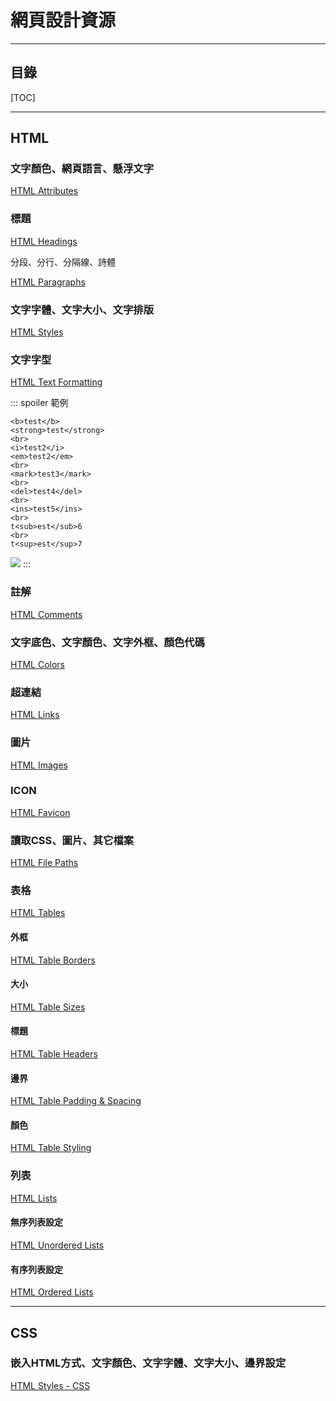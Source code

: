 # 網頁設計資源

---

## 目錄

[TOC]

---

## HTML

### 文字顏色、網頁語言、懸浮文字

[HTML Attributes](https://bit.ly/3wAeL2f)

### 標題

[HTML Headings](https://bit.ly/3kIW3CN)

 分段、分行、分隔線、詩體

[HTML Paragraphs](https://bit.ly/3HePGyP)

### 文字字體、文字大小、文字排版

[HTML Styles](https://bit.ly/3Y2WZjN)

### 文字字型

[HTML Text Formatting](https://bit.ly/3j8h3Tk)

::: spoiler 範例
```htmlmixed=
<b>test</b> 
<strong>test</strong>
<br>
<i>test2</i>
<em>test2</em>
<br>
<mark>test3</mark>
<br>
<del>test4</del>
<br>
<ins>test5</ins>
<br>
t<sub>est</sub>6
<br>
t<sup>est</sup>7

```
![](https://i.imgur.com/4ECJuAq.png)
:::

### 註解

[HTML Comments](https://bit.ly/407K0PR)

### 文字底色、文字顏色、文字外框、顏色代碼

[HTML Colors](https://bit.ly/3RbPW6m)

### 超連結

[HTML Links](https://bit.ly/3kP50L3)

### 圖片

[HTML Images](https://bit.ly/3Jmwj9y)

### ICON

[HTML Favicon](https://bit.ly/3Y27ELJ)

### 讀取CSS、圖片、其它檔案

[HTML File Paths](https://bit.ly/3HATKeb)

### 表格

[HTML Tables](https://bit.ly/3Riijjo)

#### 外框

[HTML Table Borders](https://bit.ly/40eppcO)

#### 大小

[HTML Table Sizes](https://bit.ly/3RhYfgP)

#### 標題

[HTML Table Headers](https://bit.ly/3wVF1EF)

#### 邊界

[HTML Table Padding & Spacing](https://bit.ly/3HDkDhp)

#### 顏色

[HTML Table Styling](https://bit.ly/3HE51dH)

### 列表

[HTML Lists](https://bit.ly/3RirAYK)

#### 無序列表設定

[HTML Unordered Lists](https://bit.ly/3WG1XSt)

#### 有序列表設定

[HTML Ordered Lists](https://bit.ly/3He78DK)

---

## CSS

### 嵌入HTML方式、文字顏色、文字字體、文字大小、邊界設定

[HTML Styles - CSS](https://bit.ly/3Dql8sL)
